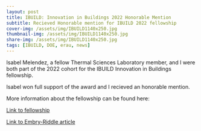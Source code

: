 ```yaml
---
layout: post
title: IBUILD: Innovation in Buildings 2022 Honorable Mention 
subtitle: Recieved Honorable mention for IBUILD 2022 fellowship
cover-img: /assets/img/IBUILD1140x250.jpg
thumbnail-img: /assets/img/IBUILD1140x250.jpg
share-img: /assets/img/IBUILD1140x250.jpg
tags: [IBUILD, DOE, erau, news]
---
```


Isabel Melendez, a fellow Thermal Sciences Laboratory member, and I were both part of the 2022 cohort for the IBUILD Innovation in Buildings fellowship. 

Isabel won full support of the award and I recieved an honorable mention. 

More information about the fellowship can be found here: 

<a href="https://ibuildfellowship.org/">Link to fellowship</a>
  
<a href="https://news.erau.edu/headlines/two-eagles-selected-for-support-from-federal-energy-efficiency-program">Link to Embry-Riddle article</a>
